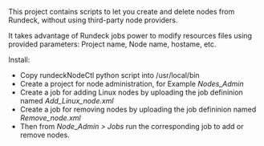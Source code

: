 This project contains scripts to let you create and delete nodes from Rundeck, without using third-party node providers. 

It takes advantage of Rundeck jobs power to modify resources files using provided parameters: Project name, Node name, hostame, etc.

Install:

- Copy rundeckNodeCtl python script into /usr/local/bin
- Create a project for node administration, for Example *Nodes_Admin*
- Create a job for adding Linux nodes by uploading the job defininion named *Add_Linux_node.xml*
- Create a job for removing nodes by uploading the job defininion named *Remove_node.xml*
- Then from *Node_Admin > Jobs* run the corresponding job to add or remove nodes.



 
